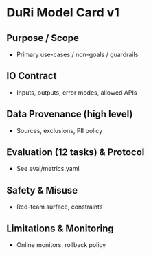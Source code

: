 # DuRi Model Card v1
## Purpose / Scope
- Primary use-cases / non-goals / guardrails
## IO Contract
- Inputs, outputs, error modes, allowed APIs
## Data Provenance (high level)
- Sources, exclusions, PII policy
## Evaluation (12 tasks) & Protocol
- See eval/metrics.yaml
## Safety & Misuse
- Red-team surface, constraints
## Limitations & Monitoring
- Online monitors, rollback policy
